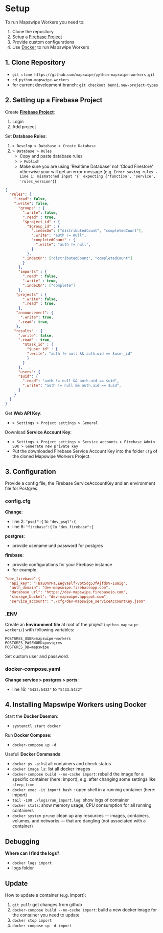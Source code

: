 # Setup

To run Mapswipe Workers you need to:
1. Clone the repository
2. Setup a [Firebase Project](https://firebase.google.com/)
3. Provide custom configurations
4. Use [Docker](https://www.docker.com/) to run Mapswipe Workers


## 1. Clone Repository

- `git clone https://github.com/mapswipe/python-mapswipe-workers.git`
- `cd python-mapswipe-workers`
- for current development branch: `git checkout benni.new-project-types`


## 2. Setting up a Firebase Project

Create [**Firebase Project**](https://firebase.google.com/):
1. Login
2. Add project

Set **Database Rules**:
1. `> Develop > Database > Create Database`
2. `> Database > Rules`
    - Copy and paste database rules
    - `> Publish`
    - Make sure you are using 'Realtime Database' not 'Cloud Firestore' otherwise your will get an error message (e.g. `Error saving rules - Line 1: mismatched input '{' expecting {'function', 'service', 'rules_version'}`)

```json
{
  "rules": {
    ".read": false,
    ".write": false,
      "groups" : {
        ".write": false,
        ".read" : true,
        "$project_id" : {
          "$group_id" : {
            ".indexOn": ["distributedCount", "completedCount"],
            ".write": "auth != null",
            "completedCount" : {
              ".write": "auth != null",
            }
          },
        ".indexOn": ["distributedCount", "completedCount"]
        }
      },
      "imports" : {
        ".read" : false,
        ".write" : true,
        ".indexOn": ["complete"]
      },
     "projects" : {
        ".write": false,
        ".read" : true,
      },
     "announcement": {
       ".write": true,
      ".read": true,
     },
    "results" : {
      ".write": false,
      ".read" : true,
        "$task_id" : {
          "$user_id" : {
          ".write": "auth != null && auth.uid == $user_id"
          }
        }
      },
      "users": {
      "$uid": {
        ".read": "auth != null && auth.uid == $uid",
        ".write": "auth != null && auth.uid == $uid",
      }
    }     
  }
}
```

Get **Web API Key**:
- `> Settings > Project settings > General`

Download **Service Account Key**:
- `> Settings > Project settings > Service accounts > Firebase Admin SDK > Generate new private key`
- Put the downloaded Firebase Service Account Key into the folder `cfg` of the cloned Mapswipe Workers Project.


## 3. Configuration

Provide a config file, the Firebase ServiceAccountKey and an environment file for Postgres.


### config.cfg

<!-- TODO -->

**Change**:
- line 2: `"psql":{` to `"dev_psql":{`
- line 9: `"firebase":{` to `"dev_firebase":{`

**postgres**:
- provide usename und password for postgres

**firebase**:
- provide configurations for your Firebase instance
- for example:
```cfg
"dev_firebase":{
  "api_key": "TBaSDnrFaJEWgVaslf-vpt5dg53fAjfdsV-1uaig",
  "auth_domain": "dev-mapswipe.firebaseapp.com",
  "database_url": "https://dev-mapswipe.firebaseio.com",
  "storage_bucket": "dev-mapswipe.appspot.com",
  "service_account": "./cfg/dev-mapswipe_serviceAccountKey.json"
```


### .ENV

Create an **Environment file** at root of the project (`python-mapswipe-workers/`) with following variables:
```env
POSTGRES_USER=mapswipe-workers
POSTGRES_PASSWORD=postgres
POSTGRES_DB=mapswipe
```
 Set custom user and password.


### docker-compose.yaml

<!-- TODO -->

**Change service > postgres > ports**:
- line 16: `"5432:5432"` to `"5433:5432"`


## 4. Installing Mapswipe Workers using Docker

Start the **Docker Daemon**:
- `systemctl start docker`

Run **Docker Compose**:
- `docker-compose up -d`

Usefull **Docker Commands**:
- `docker ps -a`: list all containers and check status
- `docker image ls`: list all docker images
- `docker-compose build --no-cache import`: rebuild the image for a specific container (here: import), e.g. after changing some settings like `sleep_time`
- `docker exec -it import bash `: open shell in a running container (here: import)
- `tail -100 ./logs/run_import.log`: show logs of container
- `docker stats`: show memory usage, CPU consumption for all running containers
- `docker system prune`: clean up any resources — images, containers, volumes, and networks — that are dangling (not associated with a container)


## Debugging

**Where can I find the logs?**:
- `docker logs import`
- logs folder


## Update

How to update a container (e.g. import):

1. `git pull`: get changes from github
2. `docker-compose build --no-cache import`: build a new docker image for the container you need to update
3. `docker stop import`
4. `docker-compose up -d import`

